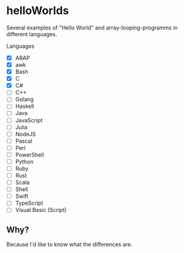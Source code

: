 # helloWorlds
Several examples of "Hello World" and array-looping-programms in different languages.

Languages
- [x] ABAP
- [x] awk
- [x] Bash
- [x] C
- [x] C#
- [ ] C++
- [ ] Golang
- [ ] Haskell
- [ ] Java
- [ ] JavaScript
- [ ] Julia
- [ ] NodeJS
- [ ] Pascal
- [ ] Perl
- [ ] PowerShell
- [ ] Python
- [ ] Ruby
- [ ] Rust
- [ ] Scala
- [ ] Shell
- [ ] Swift
- [ ] TypeScript
- [ ] Visual Basic (Script)

## Why?

Because I'd like to know what the differences are.

